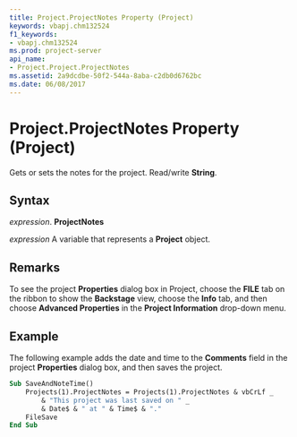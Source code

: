 ```yaml
---
title: Project.ProjectNotes Property (Project)
keywords: vbapj.chm132524
f1_keywords:
- vbapj.chm132524
ms.prod: project-server
api_name:
- Project.Project.ProjectNotes
ms.assetid: 2a9dcdbe-50f2-544a-8aba-c2db0d6762bc
ms.date: 06/08/2017
---
```



# Project.ProjectNotes Property (Project)

Gets or sets the notes for the project. Read/write  **String**.


## Syntax

 _expression_. **ProjectNotes**

 _expression_ A variable that represents a **Project** object.


## Remarks

To see the project  **Properties** dialog box in Project, choose the **FILE** tab on the ribbon to show the **Backstage** view, choose the **Info** tab, and then choose **Advanced Properties** in the **Project Information** drop-down menu.


## Example

The following example adds the date and time to the  **Comments** field in the project **Properties** dialog box, and then saves the project.


```vb
Sub SaveAndNoteTime() 
    Projects(1).ProjectNotes = Projects(1).ProjectNotes & vbCrLf _ 
        & "This project was last saved on " _ 
        & Date$ & " at " & Time$ & "." 
    FileSave 
End Sub
```


